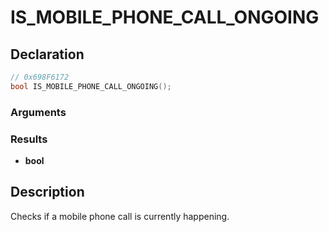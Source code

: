 # IS_MOBILE_PHONE_CALL_ONGOING

## Declaration
```cpp
// 0x698F6172
bool IS_MOBILE_PHONE_CALL_ONGOING();
```

### Arguments

### Results
- **bool**

## Description
Checks if a mobile phone call is currently happening.